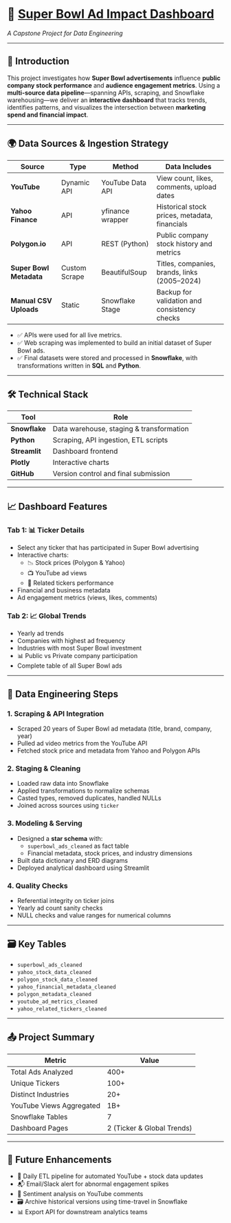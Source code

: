 
# 🏈 [Super Bowl Ad Impact Dashboard](https://app.snowflake.com/lywbbpj/odb66944/#/streamlit-apps/DATAEXPERT_STUDENT.BENCEKOVACS.EL98HTPA_K2BNB0U?ref=snowsight_shared)
_A Capstone Project for Data Engineering_

---

## 📖 Introduction

This project investigates how **Super Bowl advertisements** influence **public company stock performance** and **audience engagement metrics**. Using a **multi-source data pipeline**—spanning APIs, scraping, and Snowflake warehousing—we deliver an **interactive dashboard** that tracks trends, identifies patterns, and visualizes the intersection between **marketing spend and financial impact**.

---

## 🌍 Data Sources & Ingestion Strategy

| Source                   | Type        | Method              | Data Includes                                      |
|--------------------------|-------------|---------------------|----------------------------------------------------|
| **YouTube**              | Dynamic API | YouTube Data API    | View count, likes, comments, upload dates          |
| **Yahoo Finance**        | API         | yfinance wrapper    | Historical stock prices, metadata, financials      |
| **Polygon.io**           | API         | REST (Python)       | Public company stock history and metrics           |
| **Super Bowl Metadata**  | Custom Scrape | BeautifulSoup      | Titles, companies, brands, links (2005–2024)       |
| **Manual CSV Uploads**   | Static      | Snowflake Stage     | Backup for validation and consistency checks       |

- ✅ APIs were used for all live metrics.  
- ✅ Web scraping was implemented to build an initial dataset of Super Bowl ads.  
- ✅ Final datasets were stored and processed in **Snowflake**, with transformations written in **SQL** and **Python**.

---

## 🛠️ Technical Stack

| Tool         | Role                                       |
|--------------|--------------------------------------------|
| **Snowflake** | Data warehouse, staging & transformation   |
| **Python**    | Scraping, API ingestion, ETL scripts       |
| **Streamlit** | Dashboard frontend                         |
| **Plotly**    | Interactive charts                         |
| **GitHub**    | Version control and final submission       |

---

## 📈 Dashboard Features

### Tab 1: 📊 Ticker Details
- Select any ticker that has participated in Super Bowl advertising
- Interactive charts:
  - 📉 Stock prices (Polygon & Yahoo)
  - 📺 YouTube ad views
  - 🔁 Related tickers performance
- Financial and business metadata
- Ad engagement metrics (views, likes, comments)

### Tab 2: 📈 Global Trends
- Yearly ad trends  
- Companies with highest ad frequency  
- Industries with most Super Bowl investment  
- 📊 Public vs Private company participation  
- Complete table of all Super Bowl ads  

---

## 🧪 Data Engineering Steps

### 1. **Scraping & API Integration**
- Scraped 20 years of Super Bowl ad metadata (title, brand, company, year)
- Pulled ad video metrics from the YouTube API
- Fetched stock price and metadata from Yahoo and Polygon APIs

### 2. **Staging & Cleaning**
- Loaded raw data into Snowflake
- Applied transformations to normalize schemas
- Casted types, removed duplicates, handled NULLs
- Joined across sources using `ticker`

### 3. **Modeling & Serving**
- Designed a **star schema** with:
  - `superbowl_ads_cleaned` as fact table
  - Financial metadata, stock prices, and industry dimensions
- Built data dictionary and ERD diagrams
- Deployed analytical dashboard using Streamlit

### 4. **Quality Checks**
- Referential integrity on ticker joins  
- Yearly ad count sanity checks  
- NULL checks and value ranges for numerical columns  

---

## 🗃️ Key Tables

- `superbowl_ads_cleaned`  
- `yahoo_stock_data_cleaned`  
- `polygon_stock_data_cleaned`  
- `yahoo_financial_metadata_cleaned`  
- `polygon_metadata_cleaned`  
- `youtube_ad_metrics_cleaned`  
- `yahoo_related_tickers_cleaned`  

---

## 📤 Project Summary

| Metric                     | Value         |
|---------------------------|---------------|
| Total Ads Analyzed        | 400+          |
| Unique Tickers            | 100+          |
| Distinct Industries       | 20+           |
| YouTube Views Aggregated  | 1B+           |
| Snowflake Tables          | 7             |
| Dashboard Pages           | 2 (Ticker & Global Trends) |

---

## 📆 Future Enhancements

- 🚀 Daily ETL pipeline for automated YouTube + stock data updates  
- 📬 Email/Slack alert for abnormal engagement spikes  
- 🧠 Sentiment analysis on YouTube comments  
- 🗃️ Archive historical versions using time-travel in Snowflake  
- 📊 Export API for downstream analytics teams  
